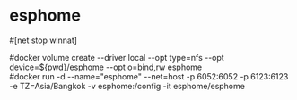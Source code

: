 # esphome
#[net stop winnat]

#docker volume create --driver local --opt type=nfs --opt device=${pwd}/esphome --opt o=bind,rw esphome </br>
#docker run -d --name="esphome" --net=host -p 6052:6052 -p 6123:6123 -e TZ=Asia/Bangkok -v esphome:/config -it esphome/esphome
